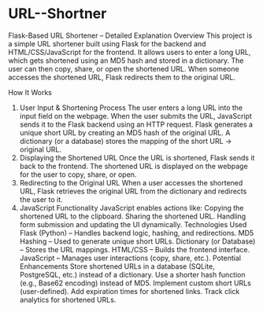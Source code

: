 # URL--Shortner
Flask-Based URL Shortener – Detailed Explanation
Overview
This project is a simple URL shortener built using Flask for the backend and HTML/CSS/JavaScript for the frontend. It allows users to enter a long URL, which gets shortened using an MD5 hash and stored in a dictionary. The user can then copy, share, or open the shortened URL. When someone accesses the shortened URL, Flask redirects them to the original URL.

How It Works
1. User Input & Shortening Process
The user enters a long URL into the input field on the webpage.
When the user submits the URL, JavaScript sends it to the Flask backend using an HTTP request.
Flask generates a unique short URL by creating an MD5 hash of the original URL.
A dictionary (or a database) stores the mapping of the short URL → original URL.
2. Displaying the Shortened URL
Once the URL is shortened, Flask sends it back to the frontend.
The shortened URL is displayed on the webpage for the user to copy, share, or open.
3. Redirecting to the Original URL
When a user accesses the shortened URL, Flask retrieves the original URL from the dictionary and redirects the user to it.
4. JavaScript Functionality
JavaScript enables actions like:
Copying the shortened URL to the clipboard.
Sharing the shortened URL.
Handling form submission and updating the UI dynamically.
Technologies Used
Flask (Python) – Handles backend logic, hashing, and redirections.
MD5 Hashing – Used to generate unique short URLs.
Dictionary (or Database) – Stores the URL mappings.
HTML/CSS – Builds the frontend interface.
JavaScript – Manages user interactions (copy, share, etc.).
Potential Enhancements
Store shortened URLs in a database (SQLite, PostgreSQL, etc.) instead of a dictionary.
Use a shorter hash function (e.g., Base62 encoding) instead of MD5.
Implement custom short URLs (user-defined).
Add expiration times for shortened links.
Track click analytics for shortened URLs.
